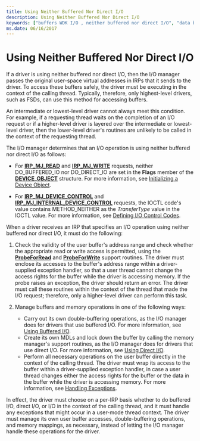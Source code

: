 ```yaml
---
title: Using Neither Buffered Nor Direct I/O
description: Using Neither Buffered Nor Direct I/O
keywords: ["buffers WDK I/O , neither buffered nor direct I/O", "data buffers WDK I/O , neither buffered nor direct I/O", "neither buffered nor direct I/O WDK kernel"]
ms.date: 06/16/2017
---
```


# Using Neither Buffered Nor Direct I/O





If a driver is using neither buffered nor direct I/O, then the I/O manager passes the original user-space virtual addresses in IRPs that it sends to the driver. To access these buffers safely, the driver must be executing in the context of the calling thread. Typically, therefore, only highest-level drivers, such as FSDs, can use this method for accessing buffers.

An intermediate or lowest-level driver cannot always meet this condition. For example, if a requesting thread waits on the completion of an I/O request or if a higher-level driver is layered over the intermediate or lowest-level driver, then the lower-level driver's routines are unlikely to be called in the context of the requesting thread.

The I/O manager determines that an I/O operation is using neither buffered nor direct I/O as follows:

-   For [**IRP\_MJ\_READ**](./irp-mj-read.md) and [**IRP\_MJ\_WRITE**](./irp-mj-write.md) requests, neither DO\_BUFFERED\_IO nor DO\_DIRECT\_IO are set in the **Flags** member of the [**DEVICE\_OBJECT**](/windows-hardware/drivers/ddi/wdm/ns-wdm-_device_object) structure. For more information, see [Initializing a Device Object](initializing-a-device-object.md).

-   For [**IRP\_MJ\_DEVICE\_CONTROL**](./irp-mj-device-control.md) and [**IRP\_MJ\_INTERNAL\_DEVICE\_CONTROL**](./irp-mj-internal-device-control.md) requests, the IOCTL code's value contains METHOD\_NEITHER as the *TransferType* value in the IOCTL value. For more information, see [Defining I/O Control Codes](defining-i-o-control-codes.md).

When a driver receives an IRP that specifies an I/O operation using neither buffered nor direct I/O, it must do the following:

1.  Check the validity of the user buffer's address range and check whether the appropriate read or write access is permitted, using the [**ProbeForRead**](/windows-hardware/drivers/ddi/wdm/nf-wdm-probeforread) and [**ProbeForWrite**](/windows-hardware/drivers/ddi/wdm/nf-wdm-probeforwrite) support routines. The driver must enclose its accesses to the buffer's address range within a driver-supplied exception handler, so that a user thread cannot change the access rights for the buffer while the driver is accessing memory. If the probe raises an exception, the driver should return an error. The driver must call these routines within the context of the thread that made the I/O request; therefore, only a higher-level driver can perform this task.

2.  Manage buffers and memory operations in one of the following ways:
    -   Carry out its own double-buffering operations, as the I/O manager does for drivers that use buffered I/O. For more information, see [Using Buffered I/O](using-buffered-i-o.md).
    -   Create its own MDLs and lock down the buffer by calling the memory manager's support routines, as the I/O manager does for drivers that use direct I/O. For more information, see [Using Direct I/O](using-direct-i-o.md).
    -   Perform all necessary operations on the user buffer directly in the context of the calling thread. The driver must wrap its access to the buffer within a driver-supplied exception handler, in case a user thread changes either the access rights for the buffer or the data in the buffer while the driver is accessing memory. For more information, see [Handling Exceptions](handling-exceptions.md).

In effect, the driver must choose on a per-IRP basis whether to do buffered I/O, direct I/O, or I/O in the context of the calling thread, and it must handle any exceptions that might occur in a user-mode thread context. The driver must manage its own user buffer accesses, double-buffering operations, and memory mappings, as necessary, instead of letting the I/O manager handle these operations for the driver.

 

